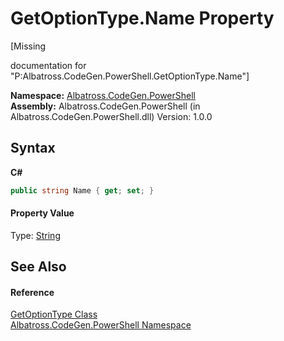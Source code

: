 # GetOptionType.Name Property 
 

\[Missing <summary> documentation for "P:Albatross.CodeGen.PowerShell.GetOptionType.Name"\]

**Namespace:**&nbsp;<a href="N_Albatross_CodeGen_PowerShell.md">Albatross.CodeGen.PowerShell</a><br />**Assembly:**&nbsp;Albatross.CodeGen.PowerShell (in Albatross.CodeGen.PowerShell.dll) Version: 1.0.0

## Syntax

**C#**<br />
``` C#
public string Name { get; set; }
```


#### Property Value
Type: <a href="http://msdn2.microsoft.com/en-us/library/s1wwdcbf" target="_blank">String</a>

## See Also


#### Reference
<a href="T_Albatross_CodeGen_PowerShell_GetOptionType.md">GetOptionType Class</a><br /><a href="N_Albatross_CodeGen_PowerShell.md">Albatross.CodeGen.PowerShell Namespace</a><br />